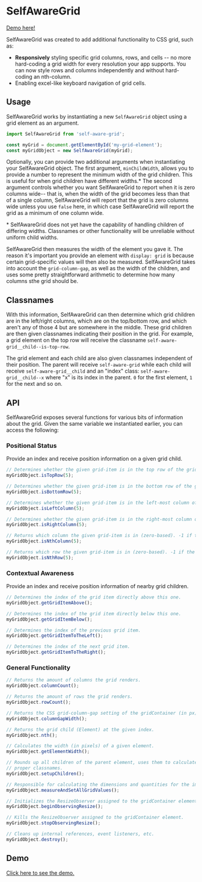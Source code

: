 # SelfAwareGrid

[Demo here!](https://jaidendechon.github.io/SelfAwareGrid-Demo/)

SelfAwareGrid was created to add additional functionality to CSS grid, such as:
- **Responsively** styling specific grid columns, rows, and cells -- no more hard-coding a grid width for every
  resolution your app supports. You can now style rows and columns independently and without hard-coding an nth-column.
- Enabling excel-like keyboard navigation of grid cells.

## Usage

SelfAwareGrid works by instantiating a new `SelfAwareGrid` object using a grid element as an argument.

```javascript
import SelfAwareGrid from 'self-aware-grid';

const myGrid = document.getElementById('my-grid-element');
const myGridObject = new SelfAwareGrid(myGrid);
```

Optionally, you can provide two additional arguments when instantiating your SelfAwareGrid object. The first argument,
`minChildWidth`, allows you to provide a number to represent the minimum width of the grid children. This is useful for
when grid children have different widths.* The second argument controls whether you want SelfAwareGrid to report when
it is zero columns wide-- that is, when the width of the grid becomes less than that of a single column, SelfAwareGrid
will report that the grid is zero columns wide unless you use `false` here, in which case SelfAwareGrid will report
the grid as a minimum of one column wide.

\* SelfAwareGrid does not yet have the capability of handling children of differing widths. Classnames or other
functionality will be unreliable without uniform child widths.

SelfAwareGrid then measures the width of the element you gave it. The reason it's important you provide an element with
`display: grid` is because certain grid-specific values will then also be measured. SelfAwareGrid takes into account the
`grid-column-gap`, as well as the width of the children, and uses some pretty straightforward arithmetic to determine
how many columns sthe grid should be.

## Classnames

With this information, SelfAwareGrid can then determine which grid children are in the left/right columns, which are on
the top/bottom row, and which aren't any of those 4 but are somewhere in the middle. These grid children are then given
classnames indicating their position in the grid. For example, a grid element on the top row will receive the classname
`self-aware-grid__child--is-top-row`.

The grid element and each child are also given classnames independent of their position. The parent will receive
`self-aware-grid` while each child will receive `self-aware-grid__child` and an "index" class: 
`self-aware-grid__child--x` where "x" is its index in the parent. `0` for the first element, `1` for the next and so on.

## API

SelfAwareGrid exposes several functions for various bits of information about the grid. Given the same variable
we instantiated earlier, you can access the following:

### Positional Status
Provide an index and receive position information on a given grid child.

```javascript
// Determines whether the given grid-item is in the top row of the grid.
myGridObject.isTopRow(5);
```

```javascript
// Determines whether the given grid-item is in the bottom row of the grid.
myGridObject.isBottomRow(5);
```

```javascript
// Determines whether the given grid-item is in the left-most column of the grid.
myGridObject.isLeftColumn(5);
```

```javascript
// Determines whether the given grid-item is in the right-most column of the grid.
myGridObject.isRightColumn(5);
```

```javascript
// Returns which column the given grid-item is in (zero-based). -1 if the element was not found.
myGridObject.isNthColumn(5);
```

```javascript
// Returns which row the given grid-item is in (zero-based). -1 if the element was not found.
myGridObject.isNthRow(5);
```

### Contextual Awareness
Provide an index and receive position information of nearby grid children.

```javascript
// Determines the index of the grid item directly above this one.
myGridObject.getGridItemAbove();
```

```javascript
// Determines the index of the grid item directly below this one.
myGridObject.getGridItemBelow();
```

```javascript
// Determines the index of the previous grid item.
myGridObject.getGridItemToTheLeft();
```

```javascript
// Determines the index of the next grid item.
myGridObject.getGridItemToTheRight();
```

### General Functionality


```javascript
// Returns the amount of columns the grid renders.
myGridObject.columnCount();
```

```javascript
// Returns the amount of rows the grid renders.
myGridObject.rowCount();
```

```javascript
// Returns the CSS grid-column-gap setting of the gridContainer (in px).
myGridObject.columnGapWidth();
```

```javascript
// Returns the grid child (Element) at the given index.
myGridObject.nth();
```

```javascript
// Calculates the width (in pixels) of a given element.
myGridObject.getElementWidth();
```

```javascript
// Rounds up all children of the parent element, uses them to calculate grid measurements, and assigns
// proper classnames.
myGridObject.setupChildren();
```

```javascript
// Responsible for calculating the dimensions and quantities for the important private member variables.
myGridObject.measureAndSetAllGridValues();
```

```javascript
// Initializes the ResizeObserver assigned to the gridContainer element.
myGridObject.beginObservingResize();
```

```javascript
// Kills the ResizeObserver assigned to the gridContainer element.
myGridObject.stopObservingResize();
```

```javascript
// Cleans up internal references, event listeners, etc.
myGridObject.destroy();
```

## Demo
[Click here to see the demo.](https://jaidendechon.github.io/SelfAwareGrid-Demo/)
